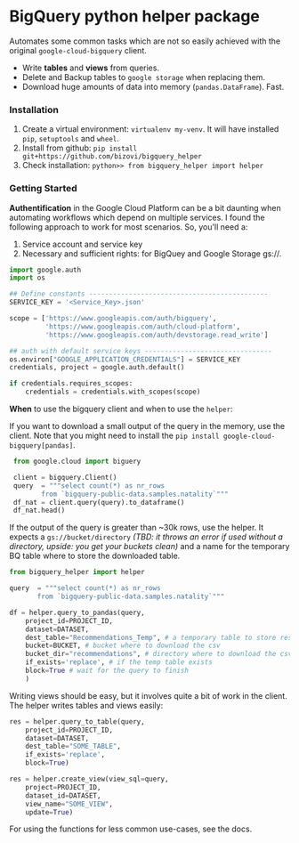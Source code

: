 # BigQuery python helper package

Automates some common tasks which are not so easily achieved with the original `google-cloud-bigquery` client.

* Write **tables** and **views** from queries.
* Delete and Backup tables to `google storage` when replacing them.
* Download huge amounts of data into memory (`pandas.DataFrame`). Fast.

### Installation

1. Create a virtual environment: `virtualenv my-venv`. It will have installed `pip`, `setuptools` and `wheel`.
2. Install from github: `pip install git+https://github.com/bizovi/bigquery_helper`
3. Check installation: `python>> from bigquery_helper import helper`


### Getting Started
**Authentification** in the Google Cloud Platform can be a bit daunting when automating workflows which depend on multiple services. I found the following approach to work for most scenarios. So, you'll need a:

1. Service account and service key
2. Necessary and sufficient rights: for BigQuey and Google Storage gs://.

```python
import google.auth
import os

## Define constants ---------------------------------------------
SERVICE_KEY = '<Service_Key>.json'

scope = ['https://www.googleapis.com/auth/bigquery',
         'https://www.googleapis.com/auth/cloud-platform',
         'https://www.googleapis.com/auth/devstorage.read_write']

## auth with default service keys --------------------------------
os.environ["GOOGLE_APPLICATION_CREDENTIALS"] = SERVICE_KEY
credentials, project = google.auth.default()

if credentials.requires_scopes:
    credentials = credentials.with_scopes(scope)
```


**When** to use the bigquery client and when to use the `helper`:

If you want to download a small output of the query in the memory, use the client. Note that you might need to install the `pip install google-cloud-bigquery[pandas]`.

```python
 from google.cloud import biguery

 client = bigquery.Client()
 query  = """select count(*) as nr_rows
        from `bigquery-public-data.samples.natality`"""
 df_nat = client.query(query).to_dataframe()
 df_nat.head()
```

If the output of the query is greater than ~30k rows, use the helper. It expects a `gs://bucket/directory` *(TBD: it throws an error if used without a directory, upside: you get your buckets clean)* and a name for the temporary BQ table where to store the downloaded table.

```python
from bigquery_helper import helper

query  = """select count(*) as nr_rows
       from `bigquery-public-data.samples.natality`"""

df = helper.query_to_pandas(query,
    project_id=PROJECT_ID,
    dataset=DATASET,
    dest_table="Recommendations_Temp", # a temporary table to store results
    bucket=BUCKET, # bucket where to download the csv
    bucket_dir="recommendations", # directory where to download the csv
    if_exists='replace', # if the temp table exists
    block=True # wait for the query to finish
    )
```

Writing views should be easy, but it involves quite a bit of work in the client. The helper writes tables and views easily:

```python
res = helper.query_to_table(query,
    project_id=PROJECT_ID,
    dataset=DATASET,
    dest_table="SOME_TABLE",
    if_exists='replace',
    block=True)

res = helper.create_view(view_sql=query,
    project=PROJECT_ID,
    dataset_id=DATASET,
    view_name="SOME_VIEW",
    update=True)
```

For using the functions for less common use-cases, see the docs.
